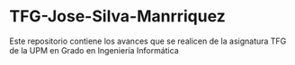 # TFG-Jose-Silva-Manrriquez
Este repositorio contiene los avances que se realicen de la asignatura TFG de la UPM en Grado en Ingeniería Informática
